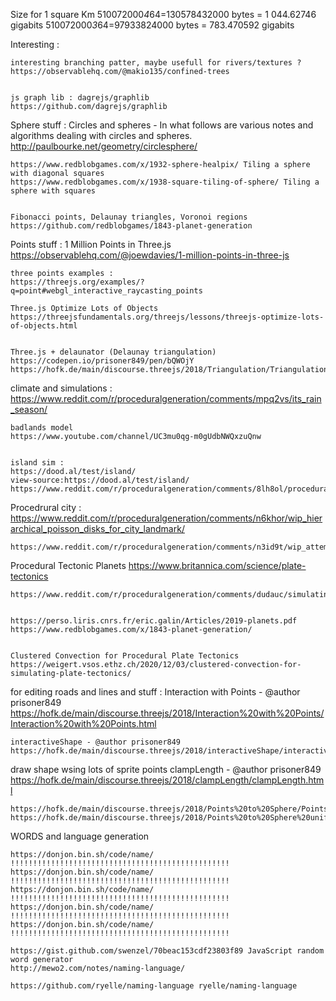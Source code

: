Size for 1 square Km
510072000*4*64=130578432000 bytes = 1 044.62746 gigabits
510072000*3*64=97933824000 bytes = 783.470592 gigabits


Interesting :

    interesting branching patter, maybe usefull for rivers/textures ?
    https://observablehq.com/@makio135/confined-trees


    js graph lib : dagrejs/graphlib
    https://github.com/dagrejs/graphlib



Sphere stuff :
    Circles and spheres - In what follows are various notes and algorithms dealing with circles and spheres.
    http://paulbourke.net/geometry/circlesphere/

    https://www.redblobgames.com/x/1932-sphere-healpix/ Tiling a sphere with diagonal squares
    https://www.redblobgames.com/x/1938-square-tiling-of-sphere/ Tiling a sphere with squares


    Fibonacci points, Delaunay triangles, Voronoi regions
    https://github.com/redblobgames/1843-planet-generation


Points stuff :
    1 Million Points in Three.js
    https://observablehq.com/@joewdavies/1-million-points-in-three-js

    three points examples :
    https://threejs.org/examples/?q=point#webgl_interactive_raycasting_points

    Three.js Optimize Lots of Objects
    https://threejsfundamentals.org/threejs/lessons/threejs-optimize-lots-of-objects.html


    Three.js + delaunator (Delaunay triangulation)
    https://codepen.io/prisoner849/pen/bQWOjY
    https://hofk.de/main/discourse.threejs/2018/Triangulation/Triangulation.html


climate and simulations :
    https://www.reddit.com/r/proceduralgeneration/comments/mpq2vs/its_rain_season/


    badlands model
    https://www.youtube.com/channel/UC3mu0qg-m0gUdbNWQxzuQnw


    island sim :
    https://dood.al/test/island/
    view-source:https://dood.al/test/island/
    https://www.reddit.com/r/proceduralgeneration/comments/8lh8ol/procedural_island/


Procedrural city :
    https://www.reddit.com/r/proceduralgeneration/comments/n6khor/wip_hierarchical_poisson_disks_for_city_landmark/

    https://www.reddit.com/r/proceduralgeneration/comments/n3id9t/wip_attempt_at_a_homegrown_pattern_creation/


Procedural Tectonic Planets
    https://www.britannica.com/science/plate-tectonics

    https://www.reddit.com/r/proceduralgeneration/comments/dudauc/simulating_tectonic_plates_on_a_sphere_details_in/


    https://perso.liris.cnrs.fr/eric.galin/Articles/2019-planets.pdf
    https://www.redblobgames.com/x/1843-planet-generation/


    Clustered Convection for Procedural Plate Tectonics
    https://weigert.vsos.ethz.ch/2020/12/03/clustered-convection-for-simulating-plate-tectonics/



for editing roads and lines and stuff :
    Interaction with Points - @author prisoner849
    https://hofk.de/main/discourse.threejs/2018/Interaction%20with%20Points/Interaction%20with%20Points.html

    interactiveShape - @author prisoner849
    https://hofk.de/main/discourse.threejs/2018/interactiveShape/interactiveShape.html


draw shape wsing lots of sprite points
    clampLength - @author prisoner849
    https://hofk.de/main/discourse.threejs/2018/clampLength/clampLength.html

    https://hofk.de/main/discourse.threejs/2018/Points%20to%20Sphere/Points%20to%20Sphere.html
    https://hofk.de/main/discourse.threejs/2018/Points%20to%20Sphere%20uniformly/Points%20to%20Sphere%20uniformly.html



WORDS and language generation

    https://donjon.bin.sh/code/name/ !!!!!!!!!!!!!!!!!!!!!!!!!!!!!!!!!!!!!!!!!!!!!!!!!
    https://donjon.bin.sh/code/name/ !!!!!!!!!!!!!!!!!!!!!!!!!!!!!!!!!!!!!!!!!!!!!!!!!
    https://donjon.bin.sh/code/name/ !!!!!!!!!!!!!!!!!!!!!!!!!!!!!!!!!!!!!!!!!!!!!!!!!
    https://donjon.bin.sh/code/name/ !!!!!!!!!!!!!!!!!!!!!!!!!!!!!!!!!!!!!!!!!!!!!!!!!
    https://donjon.bin.sh/code/name/ !!!!!!!!!!!!!!!!!!!!!!!!!!!!!!!!!!!!!!!!!!!!!!!!!

    https://gist.github.com/swenzel/70beac153cdf23803f89 JavaScript random word generator
    http://mewo2.com/notes/naming-language/

    https://github.com/ryelle/naming-language ryelle/naming-language


